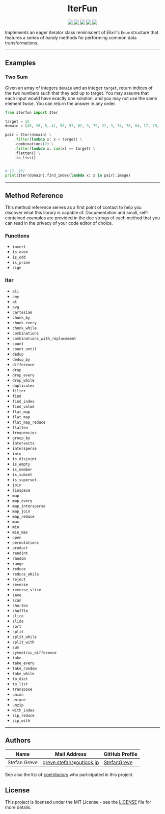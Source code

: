 <h1 align="center">IterFun</h1>

<p align="center">
    <a href="https://github.com/StefanGreve/iterfun/actions?query=workflow%3ACI" title="Continuous Integration" target="_blank">
        <img src="https://github.com/StefanGreve/iterfun/actions/workflows/python-app.yml/badge.svg">
    </a>
    <a href="https://github.com/StefanGreve/iterfun" title="Release Version">
        <img src="https://img.shields.io/pypi/v/iterfun?color=blue&label=Release">
    </a>
    <a title="Supported Python Versions">
        <img src="https://img.shields.io/pypi/pyversions/iterfun">
    </a>
    <a href="https://www.gnu.org/licenses/gpl-3.0.en.html" title="License Information" target="_blank" rel="noopener noreferrer">
        <img src="https://img.shields.io/badge/License-MIT-blue.svg">
    </a>
    <a title="Downloads per Month">
        <img src="https://img.shields.io/pypi/dm/iterfun">
    </a>
</p>

Implements an eager iterator class reminiscent of Elixir's `Enum` structure that
features a series of handy methods for performing common data transformations.

---

## Examples

### Two Sum

Given an array of integers `domain` and an integer `target`, return indices of the
two numbers such that they add up to target. You may assume that each input would
have exactly one solution, and you may not use the same element twice. You can
return the answer in any order.

```python
from iterfun import Iter

target = 12
domain = [45, 26, 5, 41, 58, 97, 82, 9, 79, 22, 3, 74, 70, 84, 17, 79, 41, 96, 13, 89]

pair = Iter(domain) \
    .filter(lambda x: x < target) \
    .combinations(2) \
    .filter(lambda x: sum(x) == target) \
    .flatten() \
    .to_list()


# [7, 10]
print(Iter(domain).find_index(lambda x: x in pair).image)
```

---

## Method Reference

This method reference serves as a first point of contact to help you discover
what this library is capable of. Documentation and small, self-contained examples
are provided in the doc strings of each method that you can read in the privacy of
your code editor of choice.

### Functions

- `invert`
- `is_even`
- `is_odd`
- `is_prime`
- `sign`

### Iter

- `all`
- `any`
- `at`
- `avg`
- `cartesian`
- `chunk_by`
- `chunk_every`
- `chunk_while`
- `combinations`
- `combinations_with_replacement`
- `count`
- `count_until`
- `dedup`
- `dedup_by`
- `difference`
- `drop`
- `drop_every`
- `drop_while`
- `duplicates`
- `filter`
- `find`
- `find_index`
- `find_value`
- `flat_map`
- `flat_map`
- `flat_map_reduce`
- `flatten`
- `frequencies`
- `group_by`
- `intersects`
- `intersperse`
- `into`
- `is_disjoint`
- `is_empty`
- `is_member`
- `is_subset`
- `is_superset`
- `join`
- `linspace`
- `map`
- `map_every`
- `map_intersperse`
- `map_join`
- `map_reduce`
- `max`
- `min`
- `min_max`
- `open`
- `permutations`
- `product`
- `randint`
- `random`
- `range`
- `reduce`
- `reduce_while`
- `reject`
- `reverse`
- `reverse_slice`
- `save`
- `scan`
- `shorten`
- `shuffle`
- `slice`
- `slide`
- `sort`
- `split`
- `split_while`
- `split_with`
- `sum`
- `symmetric_difference`
- `take`
- `take_every`
- `take_random`
- `take_while`
- `to_dict`
- `to_list`
- `transpose`
- `union`
- `unique`
- `unzip`
- `with_index`
- `zip_reduce`
- `zip_with`

---

## Authors

| Name             | Mail Address            | GitHub Profile                                |
|------------------|-------------------------|-----------------------------------------------|
| Stefan Greve     | greve.stefan@outlook.jp | [StefanGreve](https://github.com/StefanGreve) |

See also the list of [contributors](https://github.com/stefangreve/iterfun/contributors)
who participated in this project.

## License

This project is licensed under the MIT License - see the [LICENSE](LICENSE) file
for more details.

